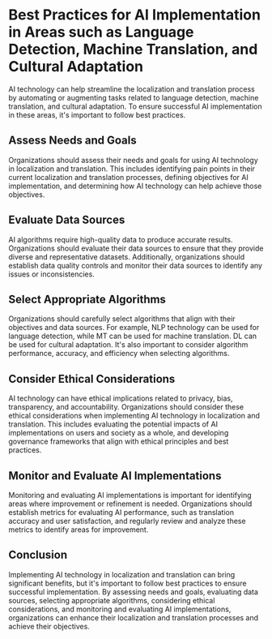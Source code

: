 Best Practices for AI Implementation in Areas such as Language Detection, Machine Translation, and Cultural Adaptation
========================================================================================================================================================================================

AI technology can help streamline the localization and translation process by automating or augmenting tasks related to language detection, machine translation, and cultural adaptation. To ensure successful AI implementation in these areas, it's important to follow best practices.

Assess Needs and Goals
----------------------

Organizations should assess their needs and goals for using AI technology in localization and translation. This includes identifying pain points in their current localization and translation processes, defining objectives for AI implementation, and determining how AI technology can help achieve those objectives.

Evaluate Data Sources
---------------------

AI algorithms require high-quality data to produce accurate results. Organizations should evaluate their data sources to ensure that they provide diverse and representative datasets. Additionally, organizations should establish data quality controls and monitor their data sources to identify any issues or inconsistencies.

Select Appropriate Algorithms
-----------------------------

Organizations should carefully select algorithms that align with their objectives and data sources. For example, NLP technology can be used for language detection, while MT can be used for machine translation. DL can be used for cultural adaptation. It's also important to consider algorithm performance, accuracy, and efficiency when selecting algorithms.

Consider Ethical Considerations
-------------------------------

AI technology can have ethical implications related to privacy, bias, transparency, and accountability. Organizations should consider these ethical considerations when implementing AI technology in localization and translation. This includes evaluating the potential impacts of AI implementations on users and society as a whole, and developing governance frameworks that align with ethical principles and best practices.

Monitor and Evaluate AI Implementations
---------------------------------------

Monitoring and evaluating AI implementations is important for identifying areas where improvement or refinement is needed. Organizations should establish metrics for evaluating AI performance, such as translation accuracy and user satisfaction, and regularly review and analyze these metrics to identify areas for improvement.

Conclusion
----------

Implementing AI technology in localization and translation can bring significant benefits, but it's important to follow best practices to ensure successful implementation. By assessing needs and goals, evaluating data sources, selecting appropriate algorithms, considering ethical considerations, and monitoring and evaluating AI implementations, organizations can enhance their localization and translation processes and achieve their objectives.
